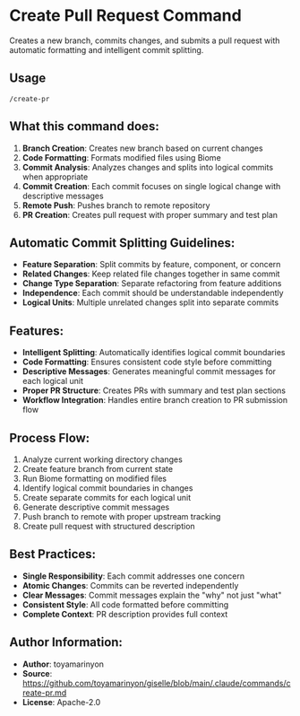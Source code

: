 # Create Pull Request Command

Creates a new branch, commits changes, and submits a pull request with automatic formatting and intelligent commit splitting.

## Usage
```
/create-pr
```

## What this command does:
1. **Branch Creation**: Creates new branch based on current changes
2. **Code Formatting**: Formats modified files using Biome
3. **Commit Analysis**: Analyzes changes and splits into logical commits when appropriate
4. **Commit Creation**: Each commit focuses on single logical change with descriptive messages
5. **Remote Push**: Pushes branch to remote repository
6. **PR Creation**: Creates pull request with proper summary and test plan

## Automatic Commit Splitting Guidelines:
- **Feature Separation**: Split commits by feature, component, or concern
- **Related Changes**: Keep related file changes together in same commit
- **Change Type Separation**: Separate refactoring from feature additions
- **Independence**: Each commit should be understandable independently  
- **Logical Units**: Multiple unrelated changes split into separate commits

## Features:
- **Intelligent Splitting**: Automatically identifies logical commit boundaries
- **Code Formatting**: Ensures consistent code style before committing
- **Descriptive Messages**: Generates meaningful commit messages for each logical unit
- **Proper PR Structure**: Creates PRs with summary and test plan sections
- **Workflow Integration**: Handles entire branch creation to PR submission flow

## Process Flow:
1. Analyze current working directory changes
2. Create feature branch from current state
3. Run Biome formatting on modified files
4. Identify logical commit boundaries in changes
5. Create separate commits for each logical unit
6. Generate descriptive commit messages
7. Push branch to remote with proper upstream tracking
8. Create pull request with structured description

## Best Practices:
- **Single Responsibility**: Each commit addresses one concern
- **Atomic Changes**: Commits can be reverted independently
- **Clear Messages**: Commit messages explain the "why" not just "what"
- **Consistent Style**: All code formatted before committing
- **Complete Context**: PR description provides full context

## Author Information:
- **Author**: toyamarinyon
- **Source**: https://github.com/toyamarinyon/giselle/blob/main/.claude/commands/create-pr.md
- **License**: Apache-2.0